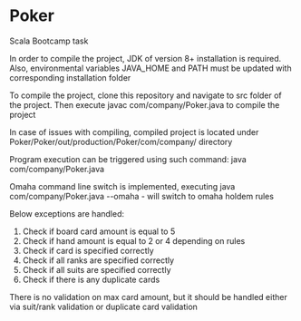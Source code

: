 # Poker
Scala Bootcamp task

In order to compile the project, JDK of version 8+ installation is required.
Also, environmental variables JAVA_HOME and PATH must be updated with corresponding installation folder

To compile the project, clone this repository and navigate to src folder of the project. Then execute javac com/company/Poker.java to compile the project

In case of issues with compiling, compiled project is located under 
Poker/Poker/out/production/Poker/com/company/ directory

Program execution can be triggered using such command: java com/company/Poker.java

Omaha command line switch is implemented, executing java com/company/Poker.java --omaha  - will switch to omaha holdem rules

Below exceptions are handled:

1) Check if board card amount is equal to 5
2) Check if hand amount is equal to 2 or 4 depending on rules
3) Check if card is specified correctly
4) Check if all ranks are specified correctly
5) Check if all suits are specified correctly
6) Check if there is any duplicate cards

There is no validation on max card amount, but it should be handled either via suit/rank validation or duplicate card validation
